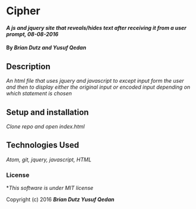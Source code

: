 # Cipher

#### _A js and jquery site that reveals/hides text after receiving it from a user prompt, 08-08-2016_

#### By _**Brian Dutz and Yusuf Qedan**_

## Description

_An html file that uses jquery and javascript to except input form the user and then to display either the original input or encoded input depending on which statement is chosen_

## Setup and installation

_Clone repo and open index.html_

## Technologies Used

_Atom, git, jquery, javascript, HTML_

### License

*_This software is under MIT license_

Copyright (c) 2016 **_Brian Dutz Yusuf Qedan_**
